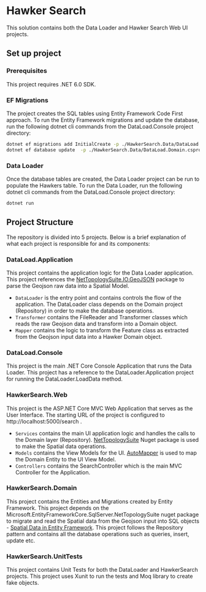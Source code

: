 # Hawker Search

This solution contains both the Data Loader and Hawker Search Web UI projects.

## Set up project

### Prerequisites

This project requires .NET 6.0 SDK.

### EF Migrations

The project creates the SQL tables using Entity Framework Code First approach.
To run the Entity Framework migrations and update the database, run the following dotnet cli commands from the DataLoad.Console project directory:

```bash
dotnet ef migrations add InitialCreate -p ./HawkerSearch.Data/DataLoad.Domain.csproj -s ./DataLoad.Console/DataLoad.Console.csproj
dotnet ef database update  -p ./HawkerSearch.Data/DataLoad.Domain.csproj -s ./DataLoad.Console/DataLoad.Console.csproj
```

### Data Loader

Once the database tables are created, the Data Loader project can be run to populate the Hawkers table.
To run the Data Loader, run the following dotnet cli commands from the DataLoad.Console project directory:

```bash
dotnet run
```

## Project Structure

The repository is divided into 5 projects. Below is a brief explanation of what each project is responsible for and its components:

### DataLoad.Application

This project contains the application logic for the Data Loader application. This project references the [NetTopologySuite.IO.GeoJSON](https://nettopologysuite.github.io/NetTopologySuite/) package to parse the Geojson raw data into a Spatial Model.
- `DataLoader` is the entry point and contains controls the flow of the application. The DataLoader class depends on the Domain project (Repository) in order to make the database operations.
- `Transformer` contains the FileReader and Transformer classes which reads the raw Geojson data and transform into a Domain object.
- `Mapper` contains the logic to transform the Feature class as extracted from the Geojson input data into a Hawker Domain object.

### DataLoad.Console

This project is the main .NET Core Console Application that runs the Data Loader. This project has a reference to the DataLoader.Application project for running the DataLoader.LoadData method.

### HawkerSearch.Web

This project is the ASP.NET Core MVC Web Application that serves as the User Interface. The starting URL of the project is configured to http://localhost:5000/search .
- `Services` contains the main UI application logic and handles the calls to the Domain layer (Repository). [NetTopologySuite](https://nettopologysuite.github.io/NetTopologySuite/) Nuget package is used to make the Spatial data operations.
- `Models` contains the View Models for the UI. [AutoMapper](https://automapper.org/) is used to map the Domain Entity to the UI View Model.
- `Controllers` contains the SearchController which is the main MVC Controller for the Application.

### HawkerSearch.Domain

This project contains the Entities and Migrations created by Entity Framework. This project depends on the Microsoft.EntityFrameworkCore.SqlServer.NetTopologySuite nuget package to migrate and read the Spatial data from the Geojson input into SQL objects - [Spatial Data in Entity Framework](https://docs.microsoft.com/en-us/ef/core/modeling/spatial). This project follows the Repository pattern and contains all the database operations such as queries, insert, update etc.

### HawkerSearch.UnitTests

This project contains Unit Tests for both the DataLoader and HawkerSearch projects. This project uses Xunit to run the tests and Moq library to create fake objects.
